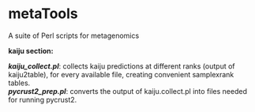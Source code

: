 # metaTools
A suite of Perl scripts for metagenomics

<b>kaiju section:</b>

<b><i>kaiju_collect.pl</i></b>: collects kaiju predictions at different ranks (output of kaiju2table), for every available file, creating convenient samplexrank tables.  
<b><i>pycrust2_prep.pl</i></b>: converts the output of kaiju.collect.pl into files needed for running pycrust2.  
